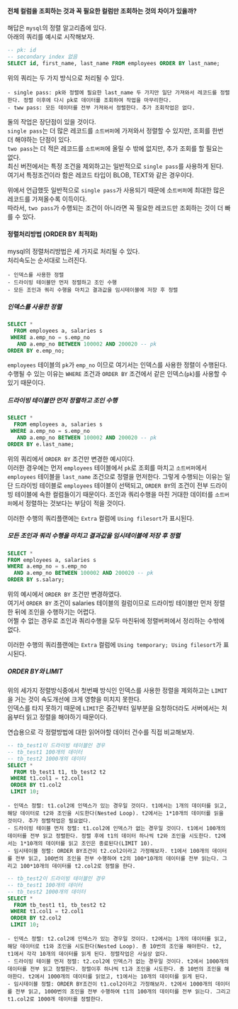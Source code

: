 #### 전체 컬럼을 조회하는 것과 꼭 필요한 컬럼만 조회하는 것의 차이가 있을까?  
해답은 `mysql`의 정렬 알고리즘에 있다.  
아래의 쿼리를 예시로 시작해보자.
~~~sql
-- pk: id
-- secondary index 없음
SELECT id, first_name, last_name FROM employees ORDER BY last_name;
~~~

위의 쿼리는 두 가지 방식으로 처리될 수 있다.
~~~
- single pass: pk와 정렬에 필요한 last_name 두 가지만 일단 가져와서 레코드를 정렬한다. 정렬 이후에 다시 pk로 데이터를 조회하여 작업을 마무리한다.
- tww pass: 모든 데이터를 전부 가져와서 정렬한다. 추가 조회작업은 없다. 
~~~
둘의 작업은 장단점이 있을 것이다.  
`single pass`는 더 많은 레코드를 `소트버퍼`에 가져와서 정렬할 수 있지만, 조회를 한번 더 해야하는 단점이 있다.  
`two pass`는 더 적은 레코드를 `소트버퍼`에 올릴 수 밖에 없지만, 추가 조회를 할 필요는 없다.  
최신 버전에서는 특정 조건을 제외하고는 일반적으로 `single pass`를 사용하게 된다. 
여기서 특정조건이라 함은 레코드 타입이 BLOB, TEXT와 같은 경우이다.  

위에서 언급했듯 일반적으로 `single pass`가 사용되기 때문에 소`트버퍼`에 최대한 많은 레코드를 가져올수록 이득이다.  
따라서, `two pass`가 수행되는 조건이 아니라면 꼭 필요한 레코드만 조회하는 것이 더 빠를 수 있다.  



#### 정렬처리방법 (ORDER BY 최적화)
mysql의 정렬처리방법은 세 가지로 처리될 수 있다.  
처리속도는 순서대로 느려진다.  

~~~
- 인덱스를 사용한 정렬
- 드라이빙 테이블만 먼저 정렬하고 조인 수행
- 모든 조인과 쿼리 수행을 마치고 결과값을 임시테이블에 저장 후 정렬
~~~

##### 인덱스를 사용한 정렬
~~~sql
SELECT *
  FROM employees a, salaries s
 WHERE a.emp_no = s.emp_no
   AND a.emp_no BETWEEN 100002 AND 200020 -- pk
ORDER BY e.emp_no;
~~~
`employees` 테이블의 `pk`가 `emp_no` 이므로 여기서는 인덱스를 사용한 정렬이 수행된다.  
수행될 수 있는 이유는 `WHERE` 조건과 `ORDER BY` 조건에서 같은 인덱스(`pk`)를 사용할 수 있기 때문이다.

##### 드라이빙 테이블만 먼저 정렬하고 조인 수행
~~~sql
SELECT *
  FROM employees a, salaries s
 WHERE a.emp_no = s.emp_no
   AND a.emp_no BETWEEN 100002 AND 200020 -- pk
ORDER BY e.last_name;
~~~
위의 쿼리에서 `ORDER BY` 조건만 변경한 예시이다.  
이러한 경우에는 먼저 `employees` 테이블에서 `pk`로 조회를 마치고 `소트버퍼`에서 `employees` 테이블을 `last_name` 조건으로 정렬을 먼저한다. 
그렇게 수행되는 이유는 일단 드라이빙 테이블로 `employees` 테이블이 선택되고, `ORDER BY`의 조건이 전부 드라이빙 테이블에 속한 컬럼들이기 때문이다.
조인과 쿼리수행을 마친 거대한 데이터를 `소트버퍼`에서 정렬하는 것보다는 부담이 적을 것이다.  

이러한 수행의 쿼리플랜에는 `Extra` 컬럼에 `Using filesort`가 표시된다.

##### 모든 조인과 쿼리 수행을 마치고 결과값을 임시테이블에 저장 후 정렬
~~~sql
SELECT *
FROM employees a, salaries s
WHERE a.emp_no = s.emp_no
  AND a.emp_no BETWEEN 100002 AND 200020 -- pk
ORDER BY s.salary;
~~~
위의 예시에서 `ORDER BY` 조건만 변경하였다.  
여기서 `ORDER BY` 조건이 salaries 테이블의 컬럼이므로 드라이빙 테이블만 먼저 정렬한 뒤에 조인을 수행하기는 어렵다.  
어쩔 수 없는 경우로 조인과 쿼리수행을 모두 마친뒤에 정렬버퍼에서 정리하는 수밖에 없다.

이러한 수행의 쿼리플랜에는 `Extra` 컬럼에 `Using temporary; Using filesort`가 표시된다.



##### ORDER BY와 LIMIT
위의 세가지 정렬방식중에서 첫번째 방식인 인덱스를 사용한 정렬을 제외하고는 `LIMIT`을 거는 것이 속도개선에 크게 영향을 미치지 못한다.  
인덱스를 타지 못하기 때문에 `LIMIT`은 중간부터 일부분을 요청하더라도 서버에서는 처음부터 읽고 정렬을 해야하기 때문이다.   

연습용으로 각 정렬방법에 대한 읽어야할 데이터 건수를 직접 비교해보자.

~~~sql
-- tb_test1이 드라이빙 테이블인 경우
-- tb_test1 100개의 데이터
-- tb_test2 1000개의 데이터
SELECT *
  FROM tb_test1 t1, tb_test2 t2
 WHERE t1.col1 = t2.col1
 ORDER BY t1.col2
 LIMIT 10;
~~~

~~~
- 인덱스 정렬: t1.col2에 인덱스가 있는 경우일 것이다. t1에서는 1개의 데이터를 읽고, 해당 데이터로 t2와 조인을 시도한다(Nested Loop). t2에서는 1*10개의 데이터를 읽을 것이다. 추가 정렬작업은 필요없다.
- 드라이빙 테이블 먼저 정렬: t1.col2에 인덱스가 없는 경우일 것이다. t1에서 100개의 데이터를 전부 읽고 정렬한다. 정렬 후에 t1의 데이터 하나씩 t2와 조인을 시도한다. t2에서는 1*10개의 데이터를 읽고 조인은 종료된다(LIMIT 10).
- 임시테이블 정렬: ORDER BY조건이 t2.col2이라고 가정해보자. t1에서 100개의 데이터를 전부 읽고, 100번의 조인을 전부 수행하여 t2의 100*10개의 데이터를 전부 읽는다. 그리고 100*10개의 데이터를 t2.col2로 정렬을 한다. 
~~~

~~~sql
-- tb_test2이 드라이빙 테이블인 경우
-- tb_test1 100개의 데이터
-- tb_test2 1000개의 데이터
SELECT *
  FROM tb_test1 t1, tb_test2 t2
 WHERE t1.col1 = t2.col1
 ORDER BY t2.col2
 LIMIT 10;
~~~

~~~
- 인덱스 정렬: t2.col2에 인덱스가 있는 경우일 것이다. t2에서는 1개의 데이터를 읽고, 해당 데이터로 t1와 조인을 시도한다(Nested Loop). 총 10번의 조인을 해야한다. t2, t1에서 각각 10개의 데이터를 읽게 된다. 정렬작업은 사실상 없다.
- 드라이빙 테이블 먼저 정렬: t2.col2에 인덱스가 없는 경우일 것이다. t2에서 1000개의 데이터를 전부 읽고 정렬한다. 정렬이후 하나씩 t1과 조인을 시도한다. 총 10번의 조인을 해야한다. t2에서 1000개의 데이터를 읽었고, t1에서는 10개의 데이터를 읽게 된다.  
- 임시테이블 정렬: ORDER BY조건이 t1.col2이라고 가정해보자. t2에서 1000개의 데이터를 전부 읽고, 1000번의 조인을 전부 수행하여 t1의 100개의 데이터를 전부 읽는다. 그리고 t1.col2로 1000개 데이터를 정렬한다. 
~~~